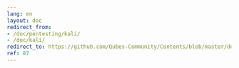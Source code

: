 ```yaml
---
lang: en
layout: doc
redirect_from:
- /doc/pentesting/kali/
- /doc/kali/
redirect_to: https://github.com/Qubes-Community/Contents/blob/master/docs/os/pentesting/kali.md
ref: 87
---
```

